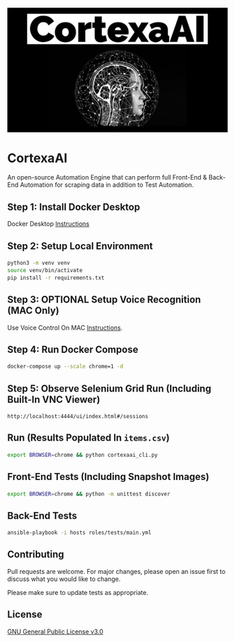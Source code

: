 ![image](https://github.com/mytechnotalent/CortexaAI/blob/main/CortexaAI.jpg?raw=true)

# CortexaAI
An open-source Automation Engine that can perform full Front-End & Back-End Automation for scraping data in addition to Test Automation.

## Step 1: Install Docker Desktop
Docker Desktop [Instructions](https://docs.docker.com/desktop/mac/install)

## Step 2: Setup Local Environment
```bash
python3 -m venv venv
source venv/bin/activate
pip install -r requirements.txt
```

## Step 3: OPTIONAL Setup Voice Recognition (MAC Only)
Use Voice Control On MAC [Instructions](https://support.apple.com/en-us/HT210539).

## Step 4: Run Docker Compose
```bash
docker-compose up --scale chrome=1 -d
```

## Step 5: Observe Selenium Grid Run (Including Built-In VNC Viewer)
```
http://localhost:4444/ui/index.html#/sessions
```

## Run (Results Populated In `items.csv`)
```bash
export BROWSER=chrome && python cortexaai_cli.py
```

## Front-End Tests (Including Snapshot Images)
```bash
export BROWSER=chrome && python -m unittest discover
```

## Back-End Tests
```bash
ansible-playbook -i hosts roles/tests/main.yml
```

## Contributing
Pull requests are welcome. For major changes, please open an issue first to discuss what you would like to change.

Please make sure to update tests as appropriate.

## License
[GNU General Public License v3.0](https://www.gnu.org/licenses/gpl-3.0.en.html)
